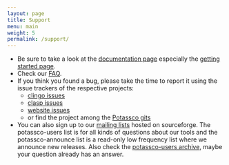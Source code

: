 ```yaml
---
layout: page
title: Support
menu: main
weight: 5
permalink: /support/
---
```


- Be sure to take a look at the [documentation page](/doc/) especially the [getting started page](/doc/start).
- Check our [FAQ](/doc/faq/).
- If you think you found a bug,
  please take the time to report it using the issue trackers of the respective projects:
  - [clingo issues](https://github.com/potassco/clingo/issues)
  - [clasp issues](https://github.com/potassco/clasp/issues)
  - [website issues](https://github.com/potassco/potassco.github.io/issues)
  - or find the project among the [Potassco gits](https://github.com/potassco)
- You can also sign up to our [mailing lists](https://sourceforge.net/p/potassco/mailman/) hosted on sourceforge.
  The potassco-users list is for all kinds of questions about our tools
  and the potassco-announce list is a read-only low frequency list where we announce new releases.
  Also check the [potassco-users archive](https://sourceforge.net/p/potassco/mailman/potassco-users/), maybe your question already has an answer.

